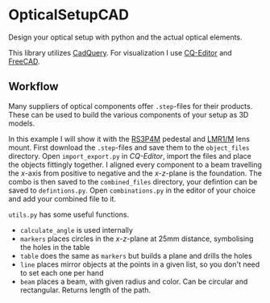 # OpticalSetupCAD
Design your optical setup with python and the actual optical elements.

This library utilizes [CadQuery](https://cadquery.readthedocs.io/en/latest/intro.html). For visualization I use [CQ-Editor](https://github.com/CadQuery/CQ-editor) and [FreeCAD](https://www.freecad.org/).

## Workflow
Many suppliers of optical components offer `.step`-files for their products. These can be used to build the various components of your setup as 3D models.

In this example I will show it with the [RS3P4M](https://www.thorlabs.com/thorProduct.cfm?partNumber=RS3P4M) pedestal and [LMR1/M](https://www.thorlabs.com/thorproduct.cfm?partnumber=LMR1/M#ad-image-0) lens mount.
First download the `.step`-files and save them to the `object_files` directory.
Open `import_export.py` in _CQ-Editor_, import the files and place the objects fittingly together.
I aligned every component to a beam travelling the _x_-axis from positive to negative and the _x_-_z_-plane is the foundation.
The combo is then saved to the `combined_files` directory, your defintion can be saved to `defintions.py`.
Open `combinations.py` in the editor of your choice and add your combined file to it.

`utils.py` has some useful functions.
- `calculate_angle` is used internally
- `markers` places circles in the _x_-_z_-plane at 25mm distance, symbolising the holes in the table
- `table` does the same as `markers` but builds a plane and drills the holes
- `line` places mirror objects at the points in a given list, so you don't need to set each one per hand
- `beam` places a beam, with given radius and color. Can be circular and rectangular. Returns length of the path.
